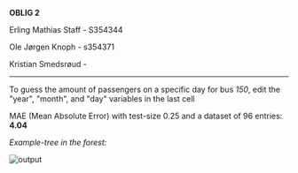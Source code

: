 **OBLIG 2**

Erling Mathias Staff - S354344

Ole Jørgen Knoph - s354371

Kristian Smedsrøud - 

<hr>

To guess the amount of passengers on a specific day for bus *150*, edit the "year", "month", and "day" variables in the last cell

MAE (Mean Absolute Error) with test-size 0.25 and a dataset of 96 entries: **4.04** 

*Example-tree in the forest:*


![output](https://user-images.githubusercontent.com/38101463/137978270-2c1c0e8c-3bc9-4771-bdee-c0b21ecf03d8.png)
